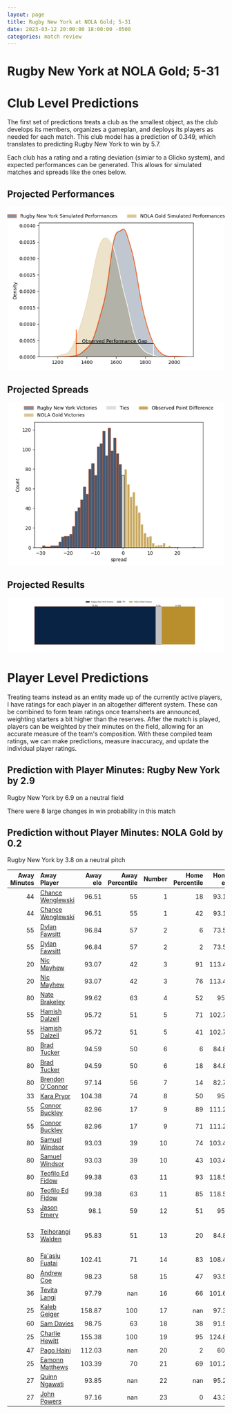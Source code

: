 ```yaml
---  
layout: page  
title: Rugby New York at NOLA Gold; 5-31  
date: 2023-03-12 20:00:00 18:00:00 -0500  
categories: match review  
---
```

# Rugby New York at NOLA Gold; 5-31

# Club Level Predictions


The first set of predictions treats a club as the smallest object, as the club develops its members, organizes a gameplan, and deploys its players as needed for each match. This club model has a prediction of 0.349, which translates to predicting Rugby New York to win by 5.7.

Each club has a rating and a rating deviation (simiar to a Glicko system), and expected performances can be generated. This allows for simulated matches and spreads like the ones below.
## Projected Performances


![Projected Performances](plots/performances_2023-03-12-NOLAGold-RugbyNewYork.png)
## Projected Spreads


![Projected Spreads](plots/spreads_2023-03-12-NOLAGold-RugbyNewYork.png)
## Projected Results


![Projected Results](plots/resultbar_2023-03-12-NOLAGold-RugbyNewYork.png)
# Player Level Predictions


Treating teams instead as an entity made up of the currently active players, I have ratings for each player in an altogether different system. These can be combined to form team ratings once teamsheets are announced, weighting starters a bit higher than the reserves. After the match is played, players can be weighted by their minutes on the field, allowing for an accurate measure of the team's composition. With these compiled team ratings, we can make predictions, measure inaccuracy, and update the individual player ratings.
## Prediction with Player Minutes: Rugby New York by 2.9


Rugby New York by 6.9 on a neutral field

There were 8 large changes in win probability in this match
## Prediction without Player Minutes: NOLA Gold by 0.2


Rugby New York by 3.8 on a neutral pitch



|   Away Minutes | Away Player                                                       |   Away elo |   Away Percentile |   Number |   Home Percentile |   Home elo | Home Player                                                                                                 |   Home Minutes |
|---------------:|:------------------------------------------------------------------|-----------:|------------------:|---------:|------------------:|-----------:|:------------------------------------------------------------------------------------------------------------|---------------:|
|             44 | [Chance Wenglewski](..//playerfiles//ChanceWenglewski_cleaned.md) |      96.51 |                55 |        1 |                18 |      93.12 | [Jarred Adams](..//playerfiles//JarredAdams_cleaned.md)                                                     |             29 |
|             44 | [Chance Wenglewski](..//playerfiles//ChanceWenglewski_cleaned.md) |      96.51 |                55 |        1 |                42 |      93.12 | [Jarred Adams](..//playerfiles//JarredAdams_cleaned.md)                                                     |             29 |
|             55 | [Dylan Fawsitt](..//playerfiles//DylanFawsitt_cleaned.md)         |      96.84 |                57 |        2 |                 6 |      73.59 | [Pat O'Toole](..//playerfiles//PatO'Toole_cleaned.md)                                                       |             50 |
|             55 | [Dylan Fawsitt](..//playerfiles//DylanFawsitt_cleaned.md)         |      96.84 |                57 |        2 |                 2 |      73.59 | [Pat O'Toole](..//playerfiles//PatO'Toole_cleaned.md)                                                       |             50 |
|             20 | [Nic Mayhew](..//playerfiles//NicMayhew_cleaned.md)               |      93.07 |                42 |        3 |                91 |     113.45 | [Sean Bradley Paranihi](..//playerfiles//SeanBradleyParanihi_cleaned.md)                                    |             55 |
|             20 | [Nic Mayhew](..//playerfiles//NicMayhew_cleaned.md)               |      93.07 |                42 |        3 |                76 |     113.45 | [Sean Bradley Paranihi](..//playerfiles//SeanBradleyParanihi_cleaned.md)                                    |             55 |
|             80 | [Nate Brakeley](..//playerfiles//NateBrakeley_cleaned.md)         |      99.62 |                63 |        4 |                52 |      95.9  | [Cameron Dolan](..//playerfiles//CameronDolan_cleaned.md)                                                   |             80 |
|             55 | [Hamish Dalzell](..//playerfiles//HamishDalzell_cleaned.md)       |      95.72 |                51 |        5 |                71 |     102.77 | [Liam Hallam-Eames](..//playerfiles//LiamHallam-Eames_cleaned.md)                                           |             40 |
|             55 | [Hamish Dalzell](..//playerfiles//HamishDalzell_cleaned.md)       |      95.72 |                51 |        5 |                41 |     102.77 | [Liam Hallam-Eames](..//playerfiles//LiamHallam-Eames_cleaned.md)                                           |             40 |
|             80 | [Brad Tucker](..//playerfiles//BradTucker_cleaned.md)             |      94.59 |                50 |        6 |                 6 |      84.81 | [Malcolm May](..//playerfiles//MalcolmMay_cleaned.md)                                                       |             30 |
|             80 | [Brad Tucker](..//playerfiles//BradTucker_cleaned.md)             |      94.59 |                50 |        6 |                18 |      84.81 | [Malcolm May](..//playerfiles//MalcolmMay_cleaned.md)                                                       |             30 |
|             80 | [Brendon O'Connor](..//playerfiles//BrendonO'Connor_cleaned.md)   |      97.14 |                56 |        7 |                14 |      82.75 | [Osaiaisi Tonga’uiha](..//playerfiles//OsaiaisiTonga’uiha_cleaned.md)                                       |             40 |
|             33 | [Kara Pryor](..//playerfiles//KaraPryor_cleaned.md)               |     104.38 |                74 |        8 |                50 |      95.9  | [Tom Florence](..//playerfiles//TomFlorence_cleaned.md)                                                     |             80 |
|             55 | [Connor Buckley](..//playerfiles//ConnorBuckley_cleaned.md)       |      82.96 |                17 |        9 |                89 |     111.22 | [Luke Campbell](..//playerfiles//LukeCampbell_cleaned.md)                                                   |             75 |
|             55 | [Connor Buckley](..//playerfiles//ConnorBuckley_cleaned.md)       |      82.96 |                17 |        9 |                71 |     111.22 | [Luke Campbell](..//playerfiles//LukeCampbell_cleaned.md)                                                   |             75 |
|             80 | [Samuel Windsor](..//playerfiles//SamuelWindsor_cleaned.md)       |      93.03 |                39 |       10 |                74 |     103.44 | [Rodney Iona](..//playerfiles//RodneyIona_cleaned.md)                                                       |             80 |
|             80 | [Samuel Windsor](..//playerfiles//SamuelWindsor_cleaned.md)       |      93.03 |                39 |       10 |                43 |     103.44 | [Rodney Iona](..//playerfiles//RodneyIona_cleaned.md)                                                       |             80 |
|             80 | [Teofilo Ed Fidow](..//playerfiles//TeofiloEdFidow_cleaned.md)    |      99.38 |                63 |       11 |                93 |     118.51 | [Dougie Fife](..//playerfiles//DougieFife_cleaned.md)                                                       |             80 |
|             80 | [Teofilo Ed Fidow](..//playerfiles//TeofiloEdFidow_cleaned.md)    |      99.38 |                63 |       11 |                85 |     118.51 | [Dougie Fife](..//playerfiles//DougieFife_cleaned.md)                                                       |             80 |
|             53 | [Jason Emery](..//playerfiles//JasonEmery_cleaned.md)             |      98.1  |                59 |       12 |                51 |      95.9  | [Jordan Jackson-Hope](..//playerfiles//JordanJackson-Hope_cleaned.md)                                       |             80 |
|             53 | [Teihorangi Walden](..//playerfiles//TeihorangiWalden_cleaned.md) |      95.83 |                51 |       13 |                20 |      84.86 | [Philippus Jacobus Snyman (JP) du Plessis](..//playerfiles//PhilippusJacobusSnyman(JP)duPlessis_cleaned.md) |             80 |
|             80 | [Fa'asiu Fuatai](..//playerfiles//Fa'asiuFuatai_cleaned.md)       |     102.41 |                71 |       14 |                83 |     108.49 | [Harley Wheeler](..//playerfiles//HarleyWheeler_cleaned.md)                                                 |             33 |
|             80 | [Andrew Coe](..//playerfiles//AndrewCoe_cleaned.md)               |      98.23 |                58 |       15 |                47 |      93.57 | [Jordan Trainor](..//playerfiles//JordanTrainor_cleaned.md)                                                 |             80 |
|             36 | [Tevita Langi](..//playerfiles//TevitaLangi_cleaned.md)           |      97.79 |               nan |       16 |                66 |     101.69 | [Kevin Sullivan](..//playerfiles//KevinSullivan_cleaned.md)                                                 |             51 |
|             25 | [Kaleb Geiger](..//playerfiles//KalebGeiger_cleaned.md)           |     158.87 |               100 |       17 |               nan |      97.31 | [Eric Howard](..//playerfiles//EricHoward_cleaned.md)                                                       |             30 |
|             60 | [Sam Davies](..//playerfiles//SamDavies_cleaned.md)               |      98.75 |                63 |       18 |                38 |      91.96 | [Dino Waldren](..//playerfiles//DinoWaldren_cleaned.md)                                                     |             25 |
|             25 | [Charlie Hewitt](..//playerfiles//CharlieHewitt_cleaned.md)       |     155.38 |               100 |       19 |                95 |     124.81 | [Billy Stewart](..//playerfiles//BillyStewart_cleaned.md)                                                   |             40 |
|             47 | [Pago Haini](..//playerfiles//PagoHaini_cleaned.md)               |     112.03 |               nan |       20 |                 2 |      60.4  | [Devin Short](..//playerfiles//DevinShort_cleaned.md)                                                       |             50 |
|             25 | [Eamonn Matthews](..//playerfiles//EamonnMatthews_cleaned.md)     |     103.39 |                70 |       21 |                69 |     101.23 | [Maciu Koroi](..//playerfiles//MaciuKoroi_cleaned.md)                                                       |             40 |
|             27 | [Quinn Ngawati](..//playerfiles//QuinnNgawati_cleaned.md)         |      93.85 |               nan |       22 |               nan |      95.26 | [Sebastiano Villani](..//playerfiles//SebastianoVillani_cleaned.md)                                         |              5 |
|             27 | [John Powers](..//playerfiles//JohnPowers_cleaned.md)             |      97.16 |               nan |       23 |                 0 |      43.33 | [Ross Depperschmidt](..//playerfiles//RossDepperschmidt_cleaned.md)                                         |             47 |


